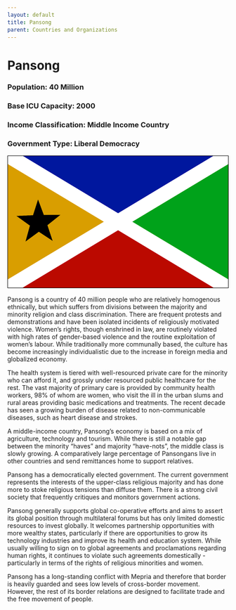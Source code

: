 ```yaml
---
layout: default
title: Pansong
parent: Countries and Organizations
---
```


# Pansong

### Population: 40 Million

### Base ICU Capacity: 2000

### Income Classification: Middle Income Country

### Government Type: Liberal Democracy

![Pansong Flag](https://github.com/CodyCodingCode/Covid-35/blob/gh-pages/assets/images/Pansong_flag.png?raw=true)

Pansong is a country of 40 million people who are relatively homogenous ethnically, but which suffers from divisions between the majority and minority religion and class discrimination. There are frequent protests and demonstrations and have been isolated incidents of religiously motivated violence. Women’s rights, though enshrined in law, are routinely violated with high rates of gender-based violence and the routine exploitation of women’s labour. While traditionally more communally based, the culture has become increasingly individualistic due to the increase in foreign media and globalized economy.

The health system is tiered with well-resourced private care for the minority who can afford it, and grossly under resourced public healthcare for the rest. The vast majority of primary care is provided by community health workers, 98% of whom are women, who visit the ill in the urban slums and rural areas providing basic medications and treatments. The recent decade has seen a growing burden of disease related to non-communicable diseases, such as heart disease and strokes.

A middle-income country, Pansong’s economy is based on a mix of agriculture, technology and tourism. While there is still a notable gap between the minority “haves” and majority “have-nots”, the middle class is slowly growing. A comparatively large percentage of Pansongans live in other countries and send remittances home to support relatives.

Pansong has a democratically elected government. The current government represents the interests of the upper-class religious majority and has done more to stoke religious tensions than diffuse them. There is a strong civil society that frequently critiques and monitors government actions.

Pansong generally supports global co-operative efforts and aims to assert its global position through multilateral forums but has only limited domestic resources to invest globally. It welcomes partnership opportunities with more wealthy states, particularly if there are opportunities to grow its technology industries and improve its health and education system. While usually willing to sign on to global agreements and proclamations regarding human rights, it continues to violate such agreements domestically - particularly in terms of the rights of religious minorities and women.

Pansong has a long-standing conflict with Mepria and therefore that border is heavily guarded and sees low levels of cross-border movement. However, the rest of its border relations are designed to facilitate trade and the free movement of people. 
